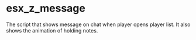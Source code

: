 # esx_z_message
The script that shows message on chat when player opens player list.
It also shows the animation of holding notes.
